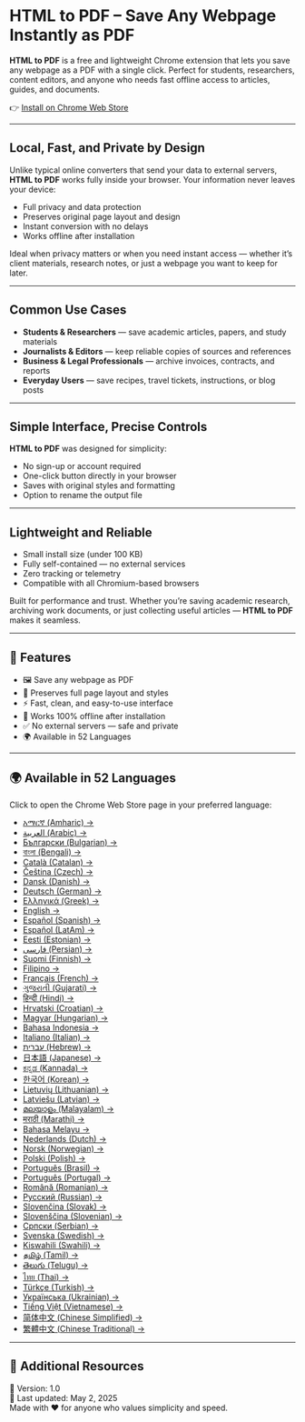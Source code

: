 # HTML to PDF – Save Any Webpage Instantly as PDF

**HTML to PDF** is a free and lightweight Chrome extension that lets you save any webpage as a PDF with a single click. Perfect for students, researchers, content editors, and anyone who needs fast offline access to articles, guides, and documents.  

👉 [Install on Chrome Web Store](https://chromewebstore.google.com/detail/html-to-pdf/ljbonnllckbdpfpjncfaoiakjjgjfmde)

---

## Local, Fast, and Private by Design  

Unlike typical online converters that send your data to external servers, **HTML to PDF** works fully inside your browser. Your information never leaves your device:  

- Full privacy and data protection  
- Preserves original page layout and design  
- Instant conversion with no delays  
- Works offline after installation  

Ideal when privacy matters or when you need instant access — whether it’s client materials, research notes, or just a webpage you want to keep for later.  

---

## Common Use Cases  

- **Students & Researchers** — save academic articles, papers, and study materials  
- **Journalists & Editors** — keep reliable copies of sources and references  
- **Business & Legal Professionals** — archive invoices, contracts, and reports  
- **Everyday Users** — save recipes, travel tickets, instructions, or blog posts  

---

## Simple Interface, Precise Controls  

**HTML to PDF** was designed for simplicity:  

- No sign-up or account required  
- One-click button directly in your browser  
- Saves with original styles and formatting  
- Option to rename the output file  

---

## Lightweight and Reliable  

- Small install size (under 100 KB)  
- Fully self-contained — no external services  
- Zero tracking or telemetry  
- Compatible with all Chromium-based browsers  

Built for performance and trust. Whether you’re saving academic research, archiving work documents, or just collecting useful articles — **HTML to PDF** makes it seamless.  

---

## 🚀 Features  

- 🖼️ Save any webpage as PDF  
- 🎨 Preserves full page layout and styles  
- ⚡ Fast, clean, and easy-to-use interface  
- 📂 Works 100% offline after installation  
- ✅ No external servers — safe and private  
- 🌍 Available in 52 Languages  

---

## 🌍 Available in 52 Languages  

Click to open the Chrome Web Store page in your preferred language:  

- [አማርኛ (Amharic) →](https://chromewebstore.google.com/detail/html-to-pdf/ljbonnllckbdpfpjncfaoiakjjgjfmde?hl=am)
- [العربية (Arabic) →](https://chromewebstore.google.com/detail/html-to-pdf/ljbonnllckbdpfpjncfaoiakjjgjfmde?hl=ar)
- [Български (Bulgarian) →](https://chromewebstore.google.com/detail/html-to-pdf/ljbonnllckbdpfpjncfaoiakjjgjfmde?hl=bg)
- [বাংলা (Bengali) →](https://chromewebstore.google.com/detail/html-to-pdf/ljbonnllckbdpfpjncfaoiakjjgjfmde?hl=bn)
- [Català (Catalan) →](https://chromewebstore.google.com/detail/html-to-pdf/ljbonnllckbdpfpjncfaoiakjjgjfmde?hl=ca)
- [Čeština (Czech) →](https://chromewebstore.google.com/detail/html-to-pdf/ljbonnllckbdpfpjncfaoiakjjgjfmde?hl=cs)
- [Dansk (Danish) →](https://chromewebstore.google.com/detail/html-to-pdf/ljbonnllckbdpfpjncfaoiakjjgjfmde?hl=da)
- [Deutsch (German) →](https://chromewebstore.google.com/detail/html-to-pdf/ljbonnllckbdpfpjncfaoiakjjgjfmde?hl=de)
- [Ελληνικά (Greek) →](https://chromewebstore.google.com/detail/html-to-pdf/ljbonnllckbdpfpjncfaoiakjjgjfmde?hl=el)
- [English →](https://chromewebstore.google.com/detail/html-to-pdf/ljbonnllckbdpfpjncfaoiakjjgjfmde?hl=en)
- [Español (Spanish) →](https://chromewebstore.google.com/detail/html-to-pdf/ljbonnllckbdpfpjncfaoiakjjgjfmde?hl=es)
- [Español (LatAm) →](https://chromewebstore.google.com/detail/html-to-pdf/ljbonnllckbdpfpjncfaoiakjjgjfmde?hl=es_419)
- [Eesti (Estonian) →](https://chromewebstore.google.com/detail/html-to-pdf/ljbonnllckbdpfpjncfaoiakjjgjfmde?hl=et)
- [فارسی (Persian) →](https://chromewebstore.google.com/detail/html-to-pdf/ljbonnllckbdpfpjncfaoiakjjgjfmde?hl=fa)
- [Suomi (Finnish) →](https://chromewebstore.google.com/detail/html-to-pdf/ljbonnllckbdpfpjncfaoiakjjgjfmde?hl=fi)
- [Filipino →](https://chromewebstore.google.com/detail/html-to-pdf/ljbonnllckbdpfpjncfaoiakjjgjfmde?hl=fil)
- [Français (French) →](https://chromewebstore.google.com/detail/html-to-pdf/ljbonnllckbdpfpjncfaoiakjjgjfmde?hl=fr)
- [ગુજરાતી (Gujarati) →](https://chromewebstore.google.com/detail/html-to-pdf/ljbonnllckbdpfpjncfaoiakjjgjfmde?hl=gu)
- [हिन्दी (Hindi) →](https://chromewebstore.google.com/detail/html-to-pdf/ljbonnllckbdpfpjncfaoiakjjgjfmde?hl=hi)
- [Hrvatski (Croatian) →](https://chromewebstore.google.com/detail/html-to-pdf/ljbonnllckbdpfpjncfaoiakjjgjfmde?hl=hr)
- [Magyar (Hungarian) →](https://chromewebstore.google.com/detail/html-to-pdf/ljbonnllckbdpfpjncfaoiakjjgjfmde?hl=hu)
- [Bahasa Indonesia →](https://chromewebstore.google.com/detail/html-to-pdf/ljbonnllckbdpfpjncfaoiakjjgjfmde?hl=id)
- [Italiano (Italian) →](https://chromewebstore.google.com/detail/html-to-pdf/ljbonnllckbdpfpjncfaoiakjjgjfmde?hl=it)
- [עברית (Hebrew) →](https://chromewebstore.google.com/detail/html-to-pdf/ljbonnllckbdpfpjncfaoiakjjgjfmde?hl=iw)
- [日本語 (Japanese) →](https://chromewebstore.google.com/detail/html-to-pdf/ljbonnllckbdpfpjncfaoiakjjgjfmde?hl=ja)
- [ಕನ್ನಡ (Kannada) →](https://chromewebstore.google.com/detail/html-to-pdf/ljbonnllckbdpfpjncfaoiakjjgjfmde?hl=kn)
- [한국어 (Korean) →](https://chromewebstore.google.com/detail/html-to-pdf/ljbonnllckbdpfpjncfaoiakjjgjfmde?hl=ko)
- [Lietuvių (Lithuanian) →](https://chromewebstore.google.com/detail/html-to-pdf/ljbonnllckbdpfpjncfaoiakjjgjfmde?hl=lt)
- [Latviešu (Latvian) →](https://chromewebstore.google.com/detail/html-to-pdf/ljbonnllckbdpfpjncfaoiakjjgjfmde?hl=lv)
- [മലയാളം (Malayalam) →](https://chromewebstore.google.com/detail/html-to-pdf/ljbonnllckbdpfpjncfaoiakjjgjfmde?hl=ml)
- [मराठी (Marathi) →](https://chromewebstore.google.com/detail/html-to-pdf/ljbonnllckbdpfpjncfaoiakjjgjfmde?hl=mr)
- [Bahasa Melayu →](https://chromewebstore.google.com/detail/html-to-pdf/ljbonnllckbdpfpjncfaoiakjjgjfmde?hl=ms)
- [Nederlands (Dutch) →](https://chromewebstore.google.com/detail/html-to-pdf/ljbonnllckbdpfpjncfaoiakjjgjfmde?hl=nl)
- [Norsk (Norwegian) →](https://chromewebstore.google.com/detail/html-to-pdf/ljbonnllckbdpfpjncfaoiakjjgjfmde?hl=no)
- [Polski (Polish) →](https://chromewebstore.google.com/detail/html-to-pdf/ljbonnllckbdpfpjncfaoiakjjgjfmde?hl=pl)
- [Português (Brasil) →](https://chromewebstore.google.com/detail/html-to-pdf/ljbonnllckbdpfpjncfaoiakjjgjfmde?hl=pt_BR)
- [Português (Portugal) →](https://chromewebstore.google.com/detail/html-to-pdf/ljbonnllckbdpfpjncfaoiakjjgjfmde?hl=pt_PT)
- [Română (Romanian) →](https://chromewebstore.google.com/detail/html-to-pdf/ljbonnllckbdpfpjncfaoiakjjgjfmde?hl=ro)
- [Русский (Russian) →](https://chromewebstore.google.com/detail/html-to-pdf/ljbonnllckbdpfpjncfaoiakjjgjfmde?hl=ru)
- [Slovenčina (Slovak) →](https://chromewebstore.google.com/detail/html-to-pdf/ljbonnllckbdpfpjncfaoiakjjgjfmde?hl=sk)
- [Slovenščina (Slovenian) →](https://chromewebstore.google.com/detail/html-to-pdf/ljbonnllckbdpfpjncfaoiakjjgjfmde?hl=sl)
- [Српски (Serbian) →](https://chromewebstore.google.com/detail/html-to-pdf/ljbonnllckbdpfpjncfaoiakjjgjfmde?hl=sr)
- [Svenska (Swedish) →](https://chromewebstore.google.com/detail/html-to-pdf/ljbonnllckbdpfpjncfaoiakjjgjfmde?hl=sv)
- [Kiswahili (Swahili) →](https://chromewebstore.google.com/detail/html-to-pdf/ljbonnllckbdpfpjncfaoiakjjgjfmde?hl=sw)
- [தமிழ் (Tamil) →](https://chromewebstore.google.com/detail/html-to-pdf/ljbonnllckbdpfpjncfaoiakjjgjfmde?hl=ta)
- [తెలుగు (Telugu) →](https://chromewebstore.google.com/detail/html-to-pdf/ljbonnllckbdpfpjncfaoiakjjgjfmde?hl=te)
- [ไทย (Thai) →](https://chromewebstore.google.com/detail/html-to-pdf/ljbonnllckbdpfpjncfaoiakjjgjfmde?hl=th)
- [Türkçe (Turkish) →](https://chromewebstore.google.com/detail/html-to-pdf/ljbonnllckbdpfpjncfaoiakjjgjfmde?hl=tr)
- [Українська (Ukrainian) →](https://chromewebstore.google.com/detail/html-to-pdf/ljbonnllckbdpfpjncfaoiakjjgjfmde?hl=uk)
- [Tiếng Việt (Vietnamese) →](https://chromewebstore.google.com/detail/html-to-pdf/ljbonnllckbdpfpjncfaoiakjjgjfmde?hl=vi)
- [简体中文 (Chinese Simplified) →](https://chromewebstore.google.com/detail/html-to-pdf/ljbonnllckbdpfpjncfaoiakjjgjfmde?hl=zh_CN)
- [繁體中文 (Chinese Traditional) →](https://chromewebstore.google.com/detail/html-to-pdf/ljbonnllckbdpfpjncfaoiakjjgjfmde?hl=zh_TW)

---

## 🔗 Additional Resources  

📅 Version: 1.0  
📌 Last updated: May 2, 2025  
Made with ❤️ for anyone who values simplicity and speed.  
